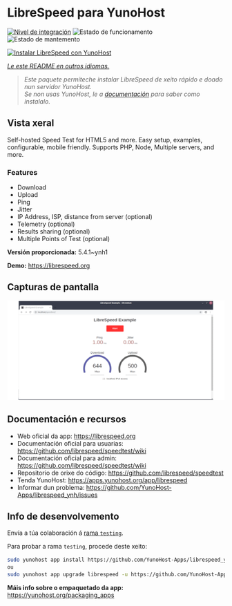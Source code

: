 <!--
NOTA: Este README foi creado automáticamente por <https://github.com/YunoHost/apps/tree/master/tools/readme_generator>
NON debe editarse manualmente.
-->

# LibreSpeed para YunoHost

[![Nivel de integración](https://dash.yunohost.org/integration/librespeed.svg)](https://ci-apps.yunohost.org/ci/apps/librespeed/) ![Estado de funcionamento](https://ci-apps.yunohost.org/ci/badges/librespeed.status.svg) ![Estado de mantemento](https://ci-apps.yunohost.org/ci/badges/librespeed.maintain.svg)

[![Instalar LibreSpeed con YunoHost](https://install-app.yunohost.org/install-with-yunohost.svg)](https://install-app.yunohost.org/?app=librespeed)

*[Le este README en outros idiomas.](./ALL_README.md)*

> *Este paquete permíteche instalar LibreSpeed de xeito rápido e doado nun servidor YunoHost.*  
> *Se non usas YunoHost, le a [documentación](https://yunohost.org/install) para saber como instalalo.*

## Vista xeral

Self-hosted Speed Test for HTML5 and more. Easy setup, examples, configurable, mobile friendly. Supports PHP, Node, Multiple servers, and more.

### Features

- Download
- Upload
- Ping
- Jitter
- IP Address, ISP, distance from server (optional)
- Telemetry (optional)
- Results sharing (optional)
- Multiple Points of Test (optional)


**Versión proporcionada:** 5.4.1~ynh1

**Demo:** <https://librespeed.org>

## Capturas de pantalla

![Captura de pantalla de LibreSpeed](./doc/screenshots/screenshot.png)

## Documentación e recursos

- Web oficial da app: <https://librespeed.org>
- Documentación oficial para usuarias: <https://github.com/librespeed/speedtest/wiki>
- Documentación oficial para admin: <https://github.com/librespeed/speedtest/wiki>
- Repositorio de orixe do código: <https://github.com/librespeed/speedtest>
- Tenda YunoHost: <https://apps.yunohost.org/app/librespeed>
- Informar dun problema: <https://github.com/YunoHost-Apps/librespeed_ynh/issues>

## Info de desenvolvemento

Envía a túa colaboración á [rama `testing`](https://github.com/YunoHost-Apps/librespeed_ynh/tree/testing).

Para probar a rama `testing`, procede deste xeito:

```bash
sudo yunohost app install https://github.com/YunoHost-Apps/librespeed_ynh/tree/testing --debug
ou
sudo yunohost app upgrade librespeed -u https://github.com/YunoHost-Apps/librespeed_ynh/tree/testing --debug
```

**Máis info sobre o empaquetado da app:** <https://yunohost.org/packaging_apps>
